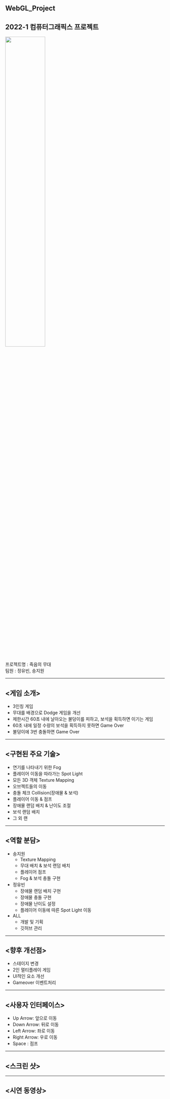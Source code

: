 ## WebGL_Project
## 2022-1 컴퓨터그래픽스 프로젝트   
<img src="https://user-images.githubusercontent.com/92451281/171985349-8732d85e-806d-44f0-a963-523ee7579c38.png" width ="50%" height="50%">

프로젝트명 : 죽음의 무대   
팀원 : 정유빈, 송지원   

---
## <게임 소개>
* 3인칭 게임
* 무대를 배경으로 Dodge 게임을 개선
* 제한시간 60초 내에 날아오는 불덩이를 피하고, 보석을 획득하면 이기는 게임
* 60초 내에 일정 수량의 보석을 획득하지 못하면 Game Over
* 불덩이에 3번 충돌하면 Game Over
---
## <구현된 주요 기술>
* 연기를 나타내기 위한 Fog
* 플레이어 이동을 따라가는 Spot Light
* 모든 3D 객체 Texture Mapping
* 오브젝트들의 이동
* 충돌 체크 Collision(장애물 & 보석)
* 플레이어 이동 & 점프
* 장애물 랜덤 배치 & 난이도 조절
* 보석 랜덤 배치
* 그 외 랜
---
## <역할 분담>
* 송지원
  * Texture Mapping
  * 무대 배치 & 보석 랜덤 배치
  * 플레이어 점프
  * Fog & 보석 충돌 구현
* 정유빈
  * 장애물 랜덤 배치 구현
  * 장애물 충돌 구현
  * 장애물 난이도 설정
  * 플레이어 이동에 따른 Spot Light 이동
* ALL
  * 개발 및 기획
  * 깃허브 관리
---
## <향후 개선점>
* 스테이지 변경
* 2인 멀티플레이 게임
* UI적인 요소 개선
* Gameover 이벤트처리
---
## <사용자 인터페이스>
* Up Arrow: 앞으로 이동
* Down Arrow: 뒤로 이동
* Left Arrow: 좌로 이동
* Right Arrow: 우로 이동
* Space : 점프
---
## <스크린 샷>

---
## <시연 동영상>
